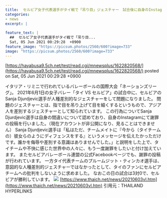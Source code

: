 ```yaml
---
title:  セルビア女子代表選手がタイ戦で「吊り目」ジェスチャー　試合後に自身のInstagramで謝罪  
categories:
- news
excerpt: |
  
feature_text: |
  ##  セルビア女子代表選手がタイ戦で「吊り目...
  Sat, 05 Jun 2021 00:29:28  +0900
feature_image: "https://picsum.photos/2560/600?image=733"
image: "https://picsum.photos/2560/600?image=733"
---
```


[https://hayabusa9.5ch.net/test/read.cgi/mnewsplus/1622820568/](https://hayabusa9.5ch.net/test/read.cgi/mnewsplus/1622820568/)
posted on Sat, 05 Jun 2021 00:29:28  +0900

<!--more-->

イタリア・リミニで行われているバレーボールの国際大会「ネーションズリーグ」。 2021年6月1日の女子バレー「タイ VS セルビア」の試合中に、セルビアのSanja Djurdjevic選手が人種差別的なジェスチャーをして問題になりました。 問題のジェスチャーとは、指で目を吊り上げて目を細くするというもので、アジア人を差別するジェスチャーとして知られています。 この行為についてSanja Djurdjevic選手は自身の間違いについて認めており、自身のInstagramにて謝罪の投稿を行いました。（現在アカウントが非公開になり、見ることはできません） Sanja Djurdjevic選手は「私はただ、チームメイトに『今から（タイチームの）彼女らのようにディフェンスをする』というメッセージを伝えたかっただけです。誰かを侮辱や差別する意識はありませんでした。」と説明をした上で、タイチームや不快に感じた世界中の人々に、もう一度謝罪をしたいと付け加えています。 またセルビアバレーボール連盟の公式Facebookページでも、謝罪の投稿が行われています。 一方タイ代表チームのプルームジット・ティンカオ選手は、意図的な人種差別的ジェスチャーではなかったとして、タイのファンにセルビアチームへの批判をしないように求めました。 なおこの日の試合は3対0で、セルビアが勝利しています。 ![](https://www.thaich.net/wp-content/uploads/2021/06/Sanja-Djurdjevic.jpg) [https://www.thaich.net/news/20210603vl.htm](https://www.thaich.net/news/20210603vl.htm) 引用元：THAILAND HYPERLINKS
